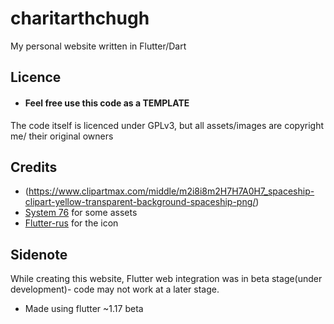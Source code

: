 # charitarthchugh
<!--I need to update this later --> 
My personal website written in Flutter/Dart
## Licence
* #### Feel free use this code as a TEMPLATE
The code itself is licenced under GPLv3, but all assets/images are copyright me/ their original owners
## Credits
* (https://www.clipartmax.com/middle/m2i8i8m2H7H7A0H7_spaceship-clipart-yellow-transparent-background-spaceship-png/)
* [System 76](system76.com/pop/ "system76.com") for some assets
* [Flutter-rus](github.com/charitarthhchugh "github.com") for the icon
## Sidenote
While creating this website, Flutter web integration was in beta stage(under development)- code may not work at a later stage.
* Made using flutter ~1.17 beta 